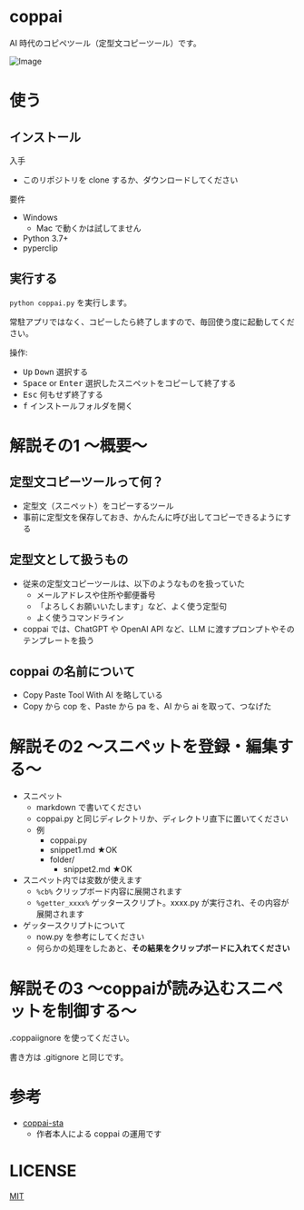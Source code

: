 # coppai
AI 時代のコピペツール（定型文コピーツール）です。

![Image](https://github.com/user-attachments/assets/6a425071-e251-4b9a-904a-44ae8b561b7b)

# 使う

## インストール
入手

- このリポジトリを clone するか、ダウンロードしてください

要件

- Windows
    - Mac で動くかは試してません
- Python 3.7+
- pyperclip

## 実行する
`python coppai.py` を実行します。

常駐アプリではなく、コピーしたら終了しますので、毎回使う度に起動してください。

操作:

- <kbd>Up</kbd> <kbd>Down</kbd> 選択する
- <kbd>Space</kbd> or <kbd>Enter</kbd> 選択したスニペットをコピーして終了する
- <kbd>Esc</kbd> 何もせず終了する
- <kbd>f</kbd> インストールフォルダを開く

# 解説その1 ～概要～

## 定型文コピーツールって何？
- 定型文（スニペット）をコピーするツール
- 事前に定型文を保存しておき、かんたんに呼び出してコピーできるようにする

## 定型文として扱うもの
- 従来の定型文コピーツールは、以下のようなものを扱っていた
    - メールアドレスや住所や郵便番号
    - 「よろしくお願いいたします」など、よく使う定型句
    - よく使うコマンドライン
- coppai では、ChatGPT や OpenAI API など、LLM に渡すプロンプトやそのテンプレートを扱う

## coppai の名前について
- Copy Paste Tool With AI を略している
- Copy から cop を、Paste から pa を、AI から ai を取って、つなげた

# 解説その2 ～スニペットを登録・編集する～
- スニペット
    - markdown で書いてください
    - coppai.py と同じディレクトリか、ディレクトリ直下に置いてください
    - 例
        - coppai.py
        - snippet1.md ★OK
        - folder/
            - snippet2.md ★OK
- スニペット内では変数が使えます
    - `%cb%` クリップボード内容に展開されます
    - `%getter_xxxx%` ゲッタースクリプト。xxxx.py が実行され、その内容が展開されます
- ゲッタースクリプトについて
    - now.py を参考にしてください
    - 何らかの処理をしたあと、**その結果をクリップボードに入れてください**

# 解説その3 ～coppaiが読み込むスニペットを制御する～
.coppaiignore を使ってください。

書き方は .gitignore と同じです。

# 参考
- [coppai-sta](https://github.com/stakiran/coppai-sta)
    - 作者本人による coppai の運用です

# LICENSE
[MIT](LICENSE)
